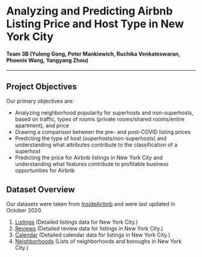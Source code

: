 # Analyzing and Predicting Airbnb Listing Price and Host Type in New York City
#### Team 3B (Yulong Gong, Peter Mankiewich, Ruchika Venkateswaran, Phoenix Wang, Yangyang Zhou)
---

## Project Objectives
Our primary objectives are:

* Analyzing neighborhood popularity for superhosts and non-superhosts, based on traffic, types of rooms (private rooms/shared rooms/entire apartment), and price
* Drawing a comparison between the pre- and post-COVID listing prices
* Predicting the type of host (superhosts/non-superhosts) and understanding what attributes contribute to the classification of a superhost
* Predicting the price for Airbnb listings in New York City and understanding what features contribute to profitable business opportunities for Airbnb

## Dataset Overview
Our datasets were taken from [InsideAirbnb](http://insideairbnb.com/get-the-data.html) and were last updated in October 2020.

1. [Listings](http://data.insideairbnb.com/united-states/ny/new-york-city/2020-10-05/data/listings.csv.gz) (Detailed listings data for New York City.)
2. [Reviews](http://data.insideairbnb.com/united-states/ny/new-york-city/2020-10-05/data/reviews.csv.gz) (Detailed review data for listings in New York City.)
3. [Calendar](http://data.insideairbnb.com/united-states/ny/new-york-city/2020-10-05/data/calendar.csv.gz) (Detailed calendar data for listings in New York City.)
4. [Neighborhoods](http://data.insideairbnb.com/united-states/ny/new-york-city/2020-10-05/visualisations/neighbourhoods.csv) (Lists of neighborhoods and boroughs in New York City.)

